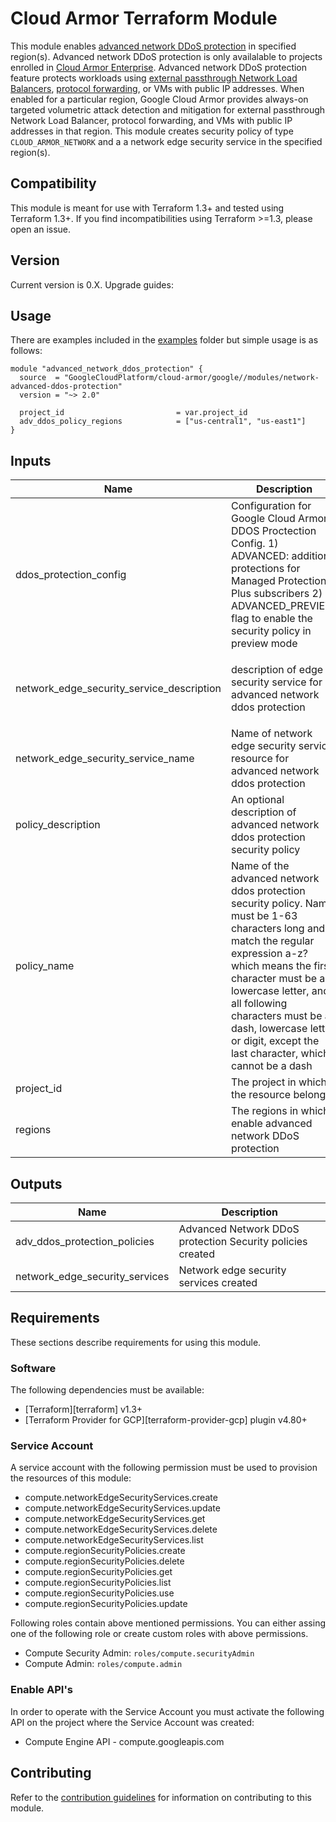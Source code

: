 # Cloud Armor Terraform Module
This module enables [advanced network DDoS protection](https://cloud.google.com/armor/docs/armor-enterprise-overview#advanced_network_ddos_protection) in specified region(s). Advanced network DDoS protection is only availalable to projects enrolled in [Cloud Armor Enterprise](https://cloud.google.com/armor/docs/armor-enterprise-overview). Advanced network DDoS protection feature protects workloads using [external passthrough Network Load Balancers](https://cloud.google.com/load-balancing/docs/network), [protocol forwarding](https://cloud.google.com/load-balancing/docs/protocol-forwarding), or VMs with public IP addresses. When enabled for a particular region, Google Cloud Armor provides always-on targeted volumetric attack detection and mitigation for external passthrough Network Load Balancer, protocol forwarding, and VMs with public IP addresses in that region. This module creates security policy of type `CLOUD_ARMOR_NETWORK` and a a network edge security service in the specified region(s).

## Compatibility

This module is meant for use with Terraform 1.3+ and tested using Terraform 1.3+. If you find incompatibilities using Terraform >=1.3, please open an issue.

## Version

Current version is 0.X. Upgrade guides:

## Usage
There are examples included in the [examples](https://github.com/GoogleCloudPlatform/terraform-google-cloud-armor/tree/main/examples) folder but simple usage is as follows:


```
module "advanced_network_ddos_protection" {
  source  = "GoogleCloudPlatform/cloud-armor/google//modules/network-advanced-ddos-protection"
  version = "~> 2.0"

  project_id                         = var.project_id
  adv_ddos_policy_regions            = ["us-central1", "us-east1"]
}
```


<!-- BEGINNING OF PRE-COMMIT-TERRAFORM DOCS HOOK -->
## Inputs

| Name | Description | Type | Default | Required |
|------|-------------|------|---------|:--------:|
| ddos\_protection\_config | Configuration for Google Cloud Armor DDOS Proctection Config. 1) ADVANCED: additional protections for Managed Protection Plus subscribers 2) ADVANCED\_PREVIEW: flag to enable the security policy in preview mode | `string` | `"ADVANCED"` | no |
| network\_edge\_security\_service\_description | description of edge security service for advanced network ddos protection | `string` | `"edge security service for advanced network ddos protection"` | no |
| network\_edge\_security\_service\_name | Name of network edge security service resource for advanced network ddos protection | `string` | `"adv-network-ddos-protection"` | no |
| policy\_description | An optional description of advanced network ddos protection security policy | `string` | `"CA Advance DDoS protection"` | no |
| policy\_name | Name of the advanced network ddos protection security policy. Name must be 1-63 characters long and match the regular expression a-z? which means the first character must be a lowercase letter, and all following characters must be a dash, lowercase letter, or digit, except the last character, which cannot be a dash | `string` | `"adv-network-ddos-protection"` | no |
| project\_id | The project in which the resource belongs. | `string` | n/a | yes |
| regions | The regions in which enable advanced network DDoS protection | `list(string)` | n/a | yes |

## Outputs

| Name | Description |
|------|-------------|
| adv\_ddos\_protection\_policies | Advanced Network DDoS protection Security policies created |
| network\_edge\_security\_services | Network edge security services created |

<!-- END OF PRE-COMMIT-TERRAFORM DOCS HOOK -->

## Requirements

These sections describe requirements for using this module.

### Software

The following dependencies must be available:

- [Terraform][terraform] v1.3+
- [Terraform Provider for GCP][terraform-provider-gcp] plugin v4.80+

### Service Account

A service account with the following permission must be used to provision
the resources of this module:

- compute.networkEdgeSecurityServices.create
- compute.networkEdgeSecurityServices.update
- compute.networkEdgeSecurityServices.get
- compute.networkEdgeSecurityServices.delete
- compute.networkEdgeSecurityServices.list
- compute.regionSecurityPolicies.create
- compute.regionSecurityPolicies.delete
- compute.regionSecurityPolicies.get
- compute.regionSecurityPolicies.list
- compute.regionSecurityPolicies.use
- compute.regionSecurityPolicies.update

Following roles contain above mentioned permissions. You can either assing one of the following role or create custom roles with above permissions.

- Compute Security Admin: `roles/compute.securityAdmin`
- Compute Admin: `roles/compute.admin`

### Enable API's
In order to operate with the Service Account you must activate the following API on the project where the Service Account was created:

- Compute Engine API - compute.googleapis.com

## Contributing

Refer to the [contribution guidelines](./CONTRIBUTING.md) for
information on contributing to this module.
